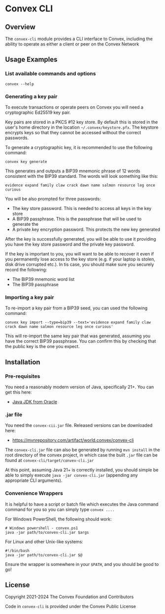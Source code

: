 # Convex CLI

## Overview

The `convex-cli` module provides a CLI interface to Convex, including the ability to operate as either a client or peer on the Convex Network

## Usage Examples

### List available commands and options

```
convex --help
```

### Generating a key pair

To execute transactions or operate peers on Convex you will need a cryptographic Ed25519 key pair.

Key pairs are stored in a PKCS #12 key store. By default this is stored in the user's home directory in the location `~/.convex/keystore.pfx`. The keystore encrypts keys so that they cannot be accessed without the correct passwords.

To generate a cryptographic key, it is recommended to use the following command:

```
convex key generate
```

This generates and outputs a BIP39 mnemonic phrase of 12 words consistent with the BIP39 standard. The words will look something like this:

```
evidence expand family claw crack dawn name salmon resource leg once curious
```

You will be also prompted for three passwords:
- The key store password. This is needed to access all keys in the key store
- A BIP39 passphrase. This is the passphrase that will be used to generate the 
- A private key encryption password. This protects the new key generated

After the key is successfully generated, you will be able to use it providing you have the key store password and the private key password.

If the key is important to you, you will want to be able to recover it even if you permanently lose access to the key store (e.g. if your laptop is stolen, disk drive corrupted etc.). In tis case, you should make sure you securely record the following:
- The BIP39 mnemonic word list
- The BIP39 passphrase
 
### Importing a key pair

To re-import a key pair from a BIP39 seed, you can used the following command:

```
convex key import --type=bip39 --text='evidence expand family claw crack dawn name salmon resource leg once curious'
```

This will re-import the same key pair that was generated, assuming you have the correct BIP39 passphrase. You can confirm this by checking that the public key is the one you expect.

## Installation

### Pre-requisites

You need a reasonably modern version of Java, specifically 21+. You can get this here:
- [Java JDK from Oracle](https://www.oracle.com/uk/java/technologies/downloads/)

### .jar file

You need the `convex-cii.jar` file. Released versions can be downloaded here:
- https://mvnrepository.com/artifact/world.convex/convex-cli

The `convex-cli.jar` file can also be generated by running `mvn install` in the root directory of the convex project, in which case the built `.jar` file can be found at `convex-cli/target/convex-cli.jar`

At this point, assuming Java 21+ is correctly installed, you should simple be able to simply execute `java -jar convex-cli.jar`  (appending any appropriate CLI arguments).

### Convenience Wrappers

It is helpful to have a script or batch file which executes the Java command command for you so you can simply type `convex ....`

For Windows PowerShell, the following should work:

```
# Windows powershell - convex.ps1
java -jar path/to/convex-cli.jar $args
```

For Linux and other Unix-like systems:

```
#!/bin/bash
java -jar path/to/convex-cli.jar $@
```

Ensure the wrapper is somewhere in your `$PATH`, and you should be good to go!

## License

Copyright 2021-2024 The Convex Foundation and Contributors

Code in `convex-cli` is provided under the Convex Public License
